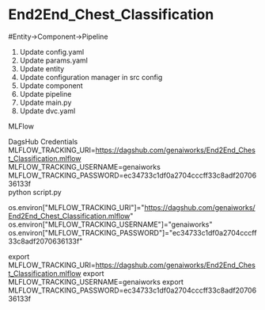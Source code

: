 # End2End_Chest_Classification

<!-- Workflow -->
#Entity->Component->Pipeline
1. Update config.yaml
2. Update params.yaml
3. Update entity
4. Update configuration manager in src config
5. Update component
6. Update pipeline
7. Update main.py
9. Update dvc.yaml

MLFlow

DagsHub Credentials
MLFLOW_TRACKING_URI=https://dagshub.com/genaiworks/End2End_Chest_Classification.mlflow \
MLFLOW_TRACKING_USERNAME=genaiworks \
MLFLOW_TRACKING_PASSWORD=ec34733c1df0a2704cccff33c8adf2070636133f \
python script.py

os.environ["MLFLOW_TRACKING_URI"]="https://dagshub.com/genaiworks/End2End_Chest_Classification.mlflow"
os.environ["MLFLOW_TRACKING_USERNAME"]="genaiworks" 
os.environ["MLFLOW_TRACKING_PASSWORD"]="ec34733c1df0a2704cccff33c8adf2070636133f"

export MLFLOW_TRACKING_URI=https://dagshub.com/genaiworks/End2End_Chest_Classification.mlflow 
export MLFLOW_TRACKING_USERNAME=genaiworks 
export MLFLOW_TRACKING_PASSWORD=ec34733c1df0a2704cccff33c8adf2070636133f

